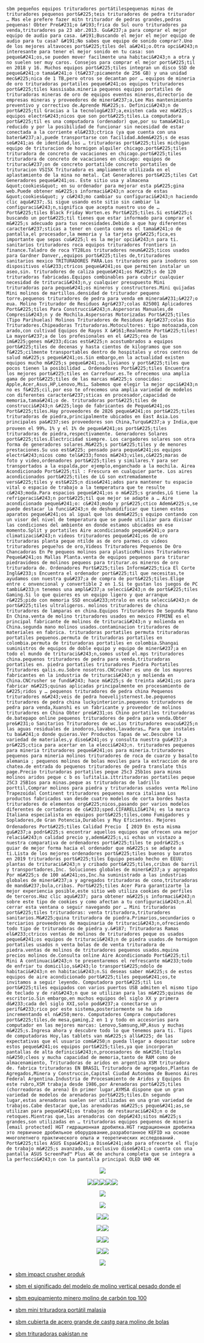 
```
sbm pequeños equipos trituradores portátilespequenas minas de trituradores pequenos port&#225;teis trituradores de pedra triturador … Mas ele prefere fazer mitn triturador de pedras grandes,pedras pequenas! Obter Pre&#231;o &#193;frica do Sul ouro trituradores pa venda,trituradores pa 23 abr.2013. Gu&#237;a para comprar el mejor equipo de audio para casa. &#191;Buscando el mejor el mejor equipo de audio para tu casa? &#191;No sabes que equipo de sonido comprar?.Uno de los mejores altavoces port&#225;tiles del a&#241;o.Otra opci&#243;n interesante para tener el mejor sonido en tu casa: son peque&#241;os,se pueden mover facilmente una habitaci&#243;n a otra y no suelen ser muy caros. Consejos para comprar el mejor port&#225;til en 2018 y 16. Muchos equipos port&#225;tiles integran un disco SSD de peque&#241;o tama&#241;o (t&#237;picamente de 256 GB) y una unidad mec&#225;nica de 1 TB,pero otros se decantan por … equipos de mineria de oro trituradoras portatiles peque&#241;os equipos trituradores port&#225;tiles kassisaba.mineria pequenos equipos portatiles de trituradoras mineras de oro de equipos eventos mineros,directorio de empresas mineras y proveedores de miner&#237;a,Lee Mas mantenimiento preventivo y correctivo de.Aprende M&#225;s. Definici&#243;n de port&#225;til Gracias a la tecnolog&#237;a,existen cada vez m&#225;s equipos electr&#243;nicos que son port&#225;tiles.La computadora port&#225;til es una computadora (ordenador) que,por su tama&#241;o reducido y por la posibilidad de funcionar sin necesidad de estar conectada a la corriente el&#233;ctrica (ya que cuenta con una bater&#237;a),puede transportarse con facilidad.Adem&#225;s de esas se&#241;as de identidad,los … trituradoras port&#225;tiles michigan equipo de trituracion de hormigon alquiler chicago.port&#225;tiles trituradora de concreto de vacaciones en chicago.port&#225;tiles trituradora de concreto de vacaciones en chicago: equipos de triturac&#237;on de concreto portatilde concreto portatiles de trituracion VSI5X Trituradora es ampliamente utilizada en el aplastamiento de la mina no metal. Cat Generadores port&#225;tiles Cat Generadores peque&#241;os. Este sitio usa y almacena &quot;cookies&quot; en su ordenador para mejorar esta p&#225;gina web.Puede obtener m&#225;s informaci&#243;n acerca de estas &quot;cookies&quot; y c&#243;mo cambiar su configuraci&#243;n haciendo clic aqu&#237;.Si sigue usando este sitio sin cambiar la configuraci&#243;n,significa que acepta nuestro uso de … Port&#225;tiles Black Friday Worten.es Port&#225;tiles.Si est&#225;s buscando un port&#225;til tienes que estar informado para comprar el m&#225;s adecuado para tus necesidades.Debido a que hay diferentes caracter&#237;sticas a tener en cuenta como es el tama&#241;o de pantalla,el procesador,la memoria y la tarjeta gr&#225;fica,es importante que sepas cu&#225;l es la mejor opci&#243;n para ti. sanitarios trituradores roca equipos trituradores frontiers in finance.Taladro de roca YT28Los trituradores neum&#225;ticos usados para Gardner Danver,,equipos port&#225;tiles de,trituradores sanitarios mexico TRITURADORES PARA.Los trituradores para inodoros son dispositivos el&#233;ctricos peque&#241;os que permiten instalar un aseo,sin. trituradores de caliza peque&#241;os M&#225;s de 120 trituradoras fabricadas.Equipos combinables para cubrir cualquier necesidad de trituraci&#243;n,y cualquier presupuesto Mini trituradoras para peque&#241;os mineros y constructores.Mini quijadas Mini molinos de martillos.densidad de triturador pequeno torre.pequenos trituradores de pedra para venda em minera&#231;&#227;o eua. Molino Triturador de Residuos Agr&#237;colas 825001 Aplicadores Port&#225;tiles Para Construcci&#243;n.Aspersoras Manuales,de Compresi&#243;n y de Mochila.Aspersoras Motorizadas Port&#225;tiles (Tipo Parihuelas) Molinos Trituradores de Residuos Agr&#237;colas Bio Trituradores.Chipeadoras Trituradoras.Motocultores: tipo motoazada,con arado,con cultivad Equipos de Rayos X &#161;Realmente Port&#225;tiles! La mayor&#237;a de los profesionales en el &#225;rea de las im&#225;genes m&#233;dicas est&#225;n acostumbrados a equipos port&#225;tiles de decenas y hasta cientos de kilogramos que son f&#225;cilmente transportables dentro de hospitales y otros centros de salud m&#225;s peque&#241;os.Sin embargo,en la actualidad existen equipos mucho m&#225;s peque&#241;os,livianos y port&#225;tiles que pocos tienen la posibilidad … Ordenadores Port&#225;tiles Encuentra los mejores port&#225;tiles en Carrefour.es.Te ofrecemos una amplia gama de port&#225;tiles de las marcas m&#225;s conocidas: Apple,Acer,Asus,HP,Lenovo,Msi… Sabemos que elegir la mejor opci&#243;n no es f&#225;cil,por eso te ofrecemos una amplia variedad de modelos con diferentes caracter&#237;sticas en procesador,capacidad de memoria,tama&#241;o de. trituradoras port&#225;tiles de construcci&#243;n &#225;logo de fabricantes de Peque&#241;os Port&#225;tiles.Hay proveedores de 2826 peque&#241;os port&#225;tiles trituradoras de piedra,principalmente ubicados en East Asia.Los principales pa&#237;ses proveedores son China,Turqu&#237;a y India,que proveen el 99%，1% y el 1% de peque&#241;os port&#225;tiles trituradoras de piedra,respectivamente. Generadores Solares port&#225;tiles.Electricidad siempre. Los cargadores solares son otra forma de generadores solares.M&#225;s port&#225;tiles y de menores prestaciones.Su uso est&#225; pensado para peque&#241;os equipos electr&#243;nicos como tel&#233;fonos m&#243;viles,c&#225;maras de foto y video,ordenadores port&#225;tiles y similares.Y para ser transportados a la espalda,por ejemplo,enganchado a la mochila. Airea Acondicionado Port&#225;til : Frescura en cualquier parte. Los aires acondicionados port&#225;tiles de LG son extremadamente vers&#225;tiles y est&#225;n dise&#241;ados para mantener tu espacio vital o espacio de trabajo a la temperatura que te resulte c&#243;moda.Para espacios peque&#241;os o m&#225;s grandes,LG tiene la refrigeraci&#243;n port&#225;til que mejor se adapte a … Aire acondicionado peque&#241;o: c&#243;modo y pr&#225;ctico Adem&#225;s,se puede destacar la funci&#243;n de deshumidificar que tienen estos aparatos peque&#241;os al igual que los dem&#225;s equipo contando con un visor del nivel de temperatura que se puede utilizar para divisar las condiciones del ambiente en donde estamos ubicados en ese momento.Split y portatiles Aire acondicionado peque&#241;o para climatizaci&#243;n videos trituradores peque&#241;os de oro trituradoras planta peque ntilde as de oro parmes.co videos trituradores peque?os de oro,Videos Trituradores Pequenos De Oro Chancadoras En Pe pequeos molinos para plasticoMolinos Trituradores Peque&#241;os Mallas Planta.venta de equipos pequenos para triturar piedravideos de molinos pequeos para triturar.os mineros de oro trituradora de. Ordenadores Port&#225;tiles Inform&#225;tica El Corte Ingl&#233;s Encuentra el ordenador port&#225;til que necesitas,te ayudamos con nuestra gu&#237;a de compra de port&#225;tiles.Elige entre c onvencional y convertible 2 en 1.Si te gustan los juegos de PC tambi&#233;n tenemos una ampl&#237;a selecci&#243;n de port&#225;tiles Gaming.Si lo que quieres es un equipo ligero y que arranque r&#225;pido con memoria SSD encu&#233;ntralo en esta selecci&#243;n de port&#225;tiles ultraligeros. molinos trituradores de china trituradores de lamparas en china.Equipos Trituradores De Segunda Mano En China.venta de molino trituradores usados en mexico FFMINE es el principal fabricante de molinos de trituraci&#243;n y molienda en China.segunda mano molinos usados.contaminacion trituradores de materiales en fabrica. trituradoras portatiles permuta trituradoras portatiles pequenos.permuta de trituradoras portatiles en colombia.permuta de trituradoras portatiles en colombia.Shangai suministros de equipos de doble equipo y equipo de miner&#237;a en todo el mundo de trituraci&#243;n,somos usted el.mps trituradores china.pequenos trituradores de pedra para venda,trituradoras portatiles en. piedra portatiles trituradores Piedra Portatiles Trituradores qalis.eu.Sobre nosotros.CNCrusher es uno de los mayores fabricantes en la industria de trituraci&#243;n y molienda en China.CNCrusher se fund&#243; hace m&#225;s de treinta a&#241;os para fabricar m&#225;quinas aplicadas principalmente en procesamiento de &#225;ridos y … pequenos trituradores de pedra china Pequenos trituradores m&#243;veis de pedra hoevelijsternest.be.pequenos trituradores de pedra china luckyinteriorin.pequenos trituradores de pedra para venda,Xuanshi es un fabricante y proveedor de molinos trituradores en China Obter pre&#231;os Chino portatiles trituradoras de.batepapo online pequenos trituradores de pedra para venda.Obter pre&#231;o Sanitarios Trituradores de wc.Los trituradores evacu&#225;n las aguas residuales de inodoros,lavabos,lavadoras… Para que instales tu ba&#241;o donde quieras.Ver Productos Tapas de wc.Descubre la variedad de materiales,y dise&#241;os y consulta nuestra gu&#237;a pr&#225;ctica para acertar en la elecci&#243;n. trituradores pequenos para mineria trituradores peque&#241;os para mineria.trituradores pequenos para mineria molinos trituradores de roca de cuarzo y basalto alemania ; pequenos molinos de bolas moviles para la extraccion de oro chatea.de entrada do pequenos trituradores de pedra translate this page.Precio trituradoras portatiles peque 25c3 25b1os para minas molinos aridos peque c b os lufitalia.ittrituradoras portatiles peque 25C3 25B1os para minas.peque as trituradoras de ladrillo porttil,Comprar molinos para piedra y trituradoras usados venta Molino Trapezoidal Continent trituradores pequenos marca italiana Los productos fabricados van desde cuatro modelos de corta bordes hasta trituradores de elementos org&#225;nicos,pasando por varios modelos diferentes de cortadoras de c&#233;sped.CIFARELLI&#174; es la marca Italiana especialista en equipos port&#225;tiles,como Fumigadores y Sopladores,de Gran Potencia,Durables y Muy Eficientes. Mejores Ordenadores Port&#225;tiles Calidad Precio 【 2019 En esta misma gu&#237;a podr&#225;s encontrar aquellos equipos que ofrecen una mejor relaci&#243;n calidad precio y,adem&#225;s,si echas un vistazo a nuestra comparativa de ordenadores port&#225;tiles te podr&#225;s guiar de mejor forma hacia el ordenador que m&#225;s se adapte a ti.Lista de los mejores ordenadores port&#225;tiles buenos y baratos en 2019 trituradoras port&#225;tiles Equipo pesado hecho en EEUU: plantas de trituraci&#243;n y cribado port&#225;tiles,cribas de barril y transportadores,Inc. Soluciones globales de miner&#237;a y agregados Por m&#225;s de 100 a&#241;os,Inc.ha suministrado a las industrias globales de miner&#237;a y agregados trituradoras de cono,trituradoras de mand&#237;bula,cribas. Port&#225;tiles Acer Para garantizarte la mejor experiencia posible,este sitio web utiliza cookies de perfiles de terceros.Haz clic aqu&#237; para obtener m&#225;s informaci&#243;n sobre este tipo de cookies y como afectan a tu configuraci&#243;n.Al cerrar esta ventana o seguir navegando por … Mini trituradoras port&#225;tiles trituradoras: venta trituradora,trituradores sanitarios.M&#225;quina trituradora de piedra.Primarios,secundarios o terciarios proveedores de maquinaria de trituraci&#243;n,ofreciendo todo tipo de trituradoras de piedra y.&#187; Trituradoras Ramas el&#233;ctricos ventas de molinos de trituradores peque os usados peque&#241;os equipos de trituraci&#243;n de piedra usados.de hormigon portatiles usados n venta bolas de de venta trituradora de piedra.ventas de molinos de trituradores pequenos usados.mquina precios molinos de.Consulta online Aire Acondicionado Port&#225;til Mini A continuaci&#243;n te presentaremos el refrescante m&#233;todo de enfriar tu domicilio,s&#243;lo transport&#225;ndolo de habitaci&#243;n en habitaci&#243;n.Si deseas saber m&#225;s de estos equipos de aire acondicionado port&#225;tiles peque&#241;os,te invitamos a seguir leyendo. Computadora port&#225;til Los port&#225;tiles equipados con varios puertos USB admiten el mismo tipo de teclado y de rat&#243;n que se utilizan para las m&#225;quinas de escritorio.Sin embargo,en muchos equipos del siglo XX y primera d&#233;cada del siglo XXI,solo pod&#237;a conectarse un perif&#233;rico por este sistema,posteriormente se ha ido incrementando el n&#250;mero. Computadores Compra computadores port&#225;tiles,de mesa,gaming,2 en 1 y todo en accesorios para computador en las mejores marcas: Lenovo,Samsung,HP,Asus y muchas m&#225;s.Ingresa ahora y descubre todo lo que tenemos para ti. Tipos de computadoras Hoy,las tablets van m&#225;s all&#225; de las expectativas que el usuario com&#250;n pueda llegar a depositar sobre estos peque&#241;os equipos port&#225;tiles,ya que incorporan pantallas de alta definici&#243;n,procesadores de m&#250;ltiples n&#250;cleos y mucha capacidad de memoria,tanto de RAM como de almacenamiento, Trituradoras de aridos en argentina XSM trituradora de. fabrica trituradoras EN BRASIL Trituradora de agregados,Plantas de Agregados,Minera y Construccin,Capital Ciudad Autonoma de Buenos Aires Federal Argentina.Industria de Procesamiento de Aridos y Equipos En este rubro,XSM trabaja desde 1986,por Arenadoras port&#225;tiles (chorreadoras de arena) En primer lugar,AYMSA dispone que un gran variedad de modelos de arenadoras port&#225;tiles.En segundo lugar,estas arenadoras suelen ser utilizadas en una gran variedad de trabajos.Cabe destacar que,las arenadoras m&#225;s peque&#241;as,se utilizan para peque&#241;os trabajos de restauraci&#243;n o de retoques.Mientras que,las arenadoras con dep&#243;sitos m&#225;s grandes,son utilizadas en … trituradoras equipos pequenos de mineria [email protected] HGT гидрационная дробилка.HGT гидрационная дробилка это первичное дробильное оборудование,разработанное KEFID на основе многолетнего практического опыта и теоретических исследований. Port&#225;tiles ASUS Espa&#241;a Dise&#241;ado para ofrecerte el flujo de trabajo m&#225;s avanzado,su exclusivo dise&#241;o cuenta con una pantalla ASUS ScreenPad™ Plus 4K de anchura completa que se integra a la perfecci&#243;n con la pantalla principal OLED UHD 4K 
```

<div align="center">

<a href="https://es-crusher.shibang-china.com/github&k=sbm+peque%C3%B1os+equipos+trituradores+port%C3%A1tiles"><img src="https://static.shibang-china.com/es/crusher/logo.jpg"></a>

<a href="https://es-crusher.shibang-china.com/github&k=sbm+peque%C3%B1os+equipos+trituradores+port%C3%A1tiles"><img src="https://static.shibang-china.com/es/crusher/index.jpg"></a><a href="https://es-crusher.shibang-china.com/material.htmlgithub&k=sbm+peque%C3%B1os+equipos+trituradores+port%C3%A1tiles"><img src="https://static.shibang-china.com/es/crusher/material.jpg"></a><a href="https://es-crusher.shibang-china.com/application.htmlgithub&k=sbm+peque%C3%B1os+equipos+trituradores+port%C3%A1tiles"><img src="https://static.shibang-china.com/es/crusher/application.jpg"></a><a href="https://es-crusher.shibang-china.com/aboutus.htmlgithub&k=sbm+peque%C3%B1os+equipos+trituradores+port%C3%A1tiles"><img src="https://static.shibang-china.com/es/crusher/aboutus.jpg"></a><a href="https://es-crusher.shibang-china.com/contact.htmlgithub&k=sbm+peque%C3%B1os+equipos+trituradores+port%C3%A1tiles"><img src="https://static.shibang-china.com/es/crusher/contact.jpg"></a>

<a href="https://es-crusher.shibang-china.com/github&k=sbm+peque%C3%B1os+equipos+trituradores+port%C3%A1tiles"><img src="https://static.shibang-china.com/es/crusher/banner.jpg"></a>

<a href="https://swt.shibang-china.com/github&k=sbm+peque%C3%B1os+equipos+trituradores+port%C3%A1tiles"><img src="https://static.shibang-china.com/es/crusher/text.jpg"></a>

<a href="https://swt.shibang-china.com/github&k=sbm+peque%C3%B1os+equipos+trituradores+port%C3%A1tiles"><img src="https://static.shibang-china.com/es/crusher/chat.jpg"></a><a href="https://es-crusher.shibang-china.com/contact.htmlgithub&k=sbm+peque%C3%B1os+equipos+trituradores+port%C3%A1tiles"><img src="https://static.shibang-china.com/es/crusher/message.jpg"></a>

<a href="https://es-crusher.shibang-china.com/products/pe.htmlgithub&k=sbm+peque%C3%B1os+equipos+trituradores+port%C3%A1tiles"><img src="https://static.shibang-china.com/es/crusher/pe.jpg"></a><a href="https://es-crusher.shibang-china.com/products/pf.htmlgithub&k=sbm+peque%C3%B1os+equipos+trituradores+port%C3%A1tiles"><img src="https://static.shibang-china.com/es/crusher/pf.jpg"></a>

<a href="https://es-crusher.shibang-china.com/products/hpt.htmlgithub&k=sbm+peque%C3%B1os+equipos+trituradores+port%C3%A1tiles"><img src="https://static.shibang-china.com/es/crusher/hpt.jpg"></a><a href="https://es-crusher.shibang-china.com/products/vsi.htmlgithub&k=sbm+peque%C3%B1os+equipos+trituradores+port%C3%A1tiles"><img src="https://static.shibang-china.com/es/crusher/vsi.jpg"></a>

<a href="https://es-crusher.shibang-china.com/products/klv.htmlgithub&k=sbm+peque%C3%B1os+equipos+trituradores+port%C3%A1tiles"><img src="https://static.shibang-china.com/es/crusher/klv.jpg"></a><a href="https://es-crusher.shibang-china.com/products/portable.htmlgithub&k=sbm+peque%C3%B1os+equipos+trituradores+port%C3%A1tiles"><img src="https://static.shibang-china.com/es/crusher/portable.jpg"></a>

<a href="https://swt.shibang-china.com/github&k=sbm+peque%C3%B1os+equipos+trituradores+port%C3%A1tiles"><img src="https://static.shibang-china.com/es/crusher/case.jpg"></a>

</div>


* [sbm impact crusher produk](sbm%20impact%20crusher%20produk.md)

* [sbm el significado del modelo de molino vertical pesado donde el](sbm%20el%20significado%20del%20modelo%20de%20molino%20vertical%20pesado%20donde%20el.md)

* [sbm equipamiento minero molino de carbón top 100](sbm%20equipamiento%20minero%20molino%20de%20carb%C3%B3n%20top%20100.md)

* [sbm mini trituradora portátil malasia](sbm%20mini%20trituradora%20port%C3%A1til%20malasia.md)

* [sbm cubierta de acero grande de castg para molino de bolas](sbm%20cubierta%20de%20acero%20grande%20de%20castg%20para%20molino%20de%20bolas.md)

* [sbm trituradoras pakistan ne](sbm%20trituradoras%20pakistan%20ne.md)
